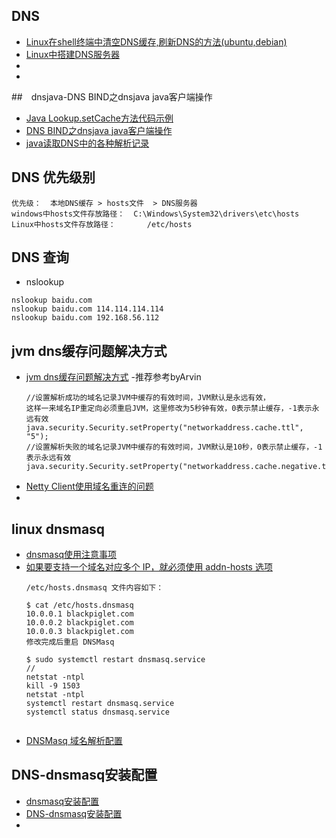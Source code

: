 ## DNS
- [Linux在shell终端中清空DNS缓存,刷新DNS的方法(ubuntu,debian)](https://blog.csdn.net/zhangpeterx/article/details/83895446)
- [Linux中搭建DNS服务器](https://blog.csdn.net/qq_36119192/article/details/82752515)
- []()
- []()

##　dnsjava-DNS BIND之dnsjava java客户端操作
- [Java Lookup.setCache方法代码示例](https://vimsky.com/examples/detail/java-method-org.xbill.DNS.Lookup.setCache.html)
- [DNS BIND之dnsjava java客户端操作](https://blog.csdn.net/zhu_tianwei/article/details/45128537)
- [java读取DNS中的各种解析记录](https://blog.csdn.net/wjw521wjw521/article/details/72844421)

## DNS 优先级别
```
优先级：  本地DNS缓存 > hosts文件  > DNS服务器
windows中hosts文件存放路径：  C:\Windows\System32\drivers\etc\hosts
Linux中hosts文件存放路径：       /etc/hosts
```

## DNS 查询
- nslookup
```
nslookup baidu.com
nslookup baidu.com 114.114.114.114
nslookup baidu.com 192.168.56.112
```

## jvm dns缓存问题解决方式
- [jvm dns缓存问题解决方式](https://www.cnblogs.com/langke93/archive/2012/11/29/2794439.html) -推荐参考byArvin
    ```
    //设置解析成功的域名记录JVM中缓存的有效时间，JVM默认是永远有效，
    这样一来域名IP重定向必须重启JVM，这里修改为5秒钟有效，0表示禁止缓存，-1表示永远有效
    java.security.Security.setProperty("networkaddress.cache.ttl", "5");
    //设置解析失败的域名记录JVM中缓存的有效时间，JVM默认是10秒，0表示禁止缓存，-1表示永远有效
    java.security.Security.setProperty("networkaddress.cache.negative.ttl","2");
    ```
- [Netty Client使用域名重连的问题](https://blog.csdn.net/weixin_33918114/article/details/92007940)
- []()

## linux dnsmasq
- [dnsmasq使用注意事项](https://blog.csdn.net/kalman2008/article/details/44854977)
- [如果要支持一个域名对应多个 IP，就必须使用 addn-hosts 选项](http://www.imooc.com/article/277475)
    ```
    /etc/hosts.dnsmasq 文件内容如下：
    
    $ cat /etc/hosts.dnsmasq
    10.0.0.1 blackpiglet.com
    10.0.0.2 blackpiglet.com
    10.0.0.3 blackpiglet.com
    修改完成后重启 DNSMasq
    
    $ sudo systemctl restart dnsmasq.service
    //
    netstat -ntpl
    kill -9 1503
    netstat -ntpl
    systemctl restart dnsmasq.service
    systemctl status dnsmasq.service
     
    ```
- [DNSMasq 域名解析配置](http://www.imooc.com/article/277475)

## DNS-dnsmasq安装配置
- [dnsmasq安装配置](https://blog.csdn.net/weixin_30706691/article/details/96451360)
- [DNS-dnsmasq安装配置](https://www.cnblogs.com/taoyuxuan/p/11205491.html)
- []()
